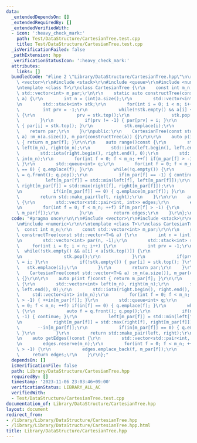 ```yaml
---
data:
  _extendedDependsOn: []
  _extendedRequiredBy: []
  _extendedVerifiedWith:
  - icon: ':heavy_check_mark:'
    path: Test/DataStructure/CartesianTree.test.cpp
    title: Test/DataStructure/CartesianTree.test.cpp
  _isVerificationFailed: false
  _pathExtension: hpp
  _verificationStatusIcon: ':heavy_check_mark:'
  attributes:
    links: []
  bundledCode: "#line 2 \"Library/DataStructure/CartesianTree.hpp\"\n\r\n#include\
    \ <vector>\r\n#include <stack>\r\n#include <queue>\r\n#include <numeric>\r\n\r\
    \ntemplate <class T>\r\nclass CartesianTree {\r\n    const int m_n;\r\n    const\
    \ std::vector<int> m_par;\r\n\r\n    static auto constructTree(const std::vector<T>&\
    \ a) {\r\n        int n = (int)a.size();\r\n        std::vector<int> par(n, -1);\r\
    \n        std::stack<int> stk;\r\n        for(int i = 0; i < n; i++) {\r\n   \
    \         int prv = -1;\r\n            while(!stk.empty() && a[i] < a[stk.top()])\
    \ {\r\n                prv = stk.top();\r\n                stk.pop();\r\n    \
    \        }\r\n            if(prv != -1) { par[prv] = i; }\r\n            if(!stk.empty())\
    \ { par[i] = stk.top(); }\r\n            stk.emplace(i);\r\n        }\r\n    \
    \    return par;\r\n    }\r\npublic:\r\n    CartesianTree(const std::vector<T>&\
    \ a) :m_n(a.size()), m_par(constructTree(a)) {}\r\n\r\n    auto p(int f)const\
    \ { return m_par[f]; }\r\n\r\n    auto range()const {\r\n        std::vector<int>\
    \ left(m_n), right(m_n);\r\n        std::iota(left.begin(), left.end(), 0);\r\n\
    \        std::iota(right.begin(), right.end(), 0);\r\n        std::vector<int>\
    \ in(m_n);\r\n        for(int f = 0; f < m_n; ++f) if(m_par[f] > -1) { ++in[m_par[f]];\
    \ }\r\n        std::queue<int> q;\r\n        for(int f = 0; f < m_n; ++f) if(in[f]\
    \ == 0) { q.emplace(f); }\r\n        while(!q.empty()) {\r\n            auto f\
    \ = q.front(); q.pop();\r\n            if(m_par[f] == -1) { continue; }\r\n  \
    \          left[m_par[f]] = std::min(left[f], left[m_par[f]]);\r\n           \
    \ right[m_par[f]] = std::max(right[f], right[m_par[f]]);\r\n            --in[m_par[f]];\r\
    \n            if(in[m_par[f]] == 0) { q.emplace(m_par[f]); }\r\n        }\r\n\
    \        return std::make_pair(left, right);\r\n    }\r\n\r\n    auto getEdges()const\
    \ {\r\n        std::vector<std::pair<int, int>> edges;\r\n        edges.reserve(m_n);\r\
    \n        for(int f = 0; f < m_n; ++f) if(m_par[f] > -1) {\r\n            edges.emplace_back(f,\
    \ m_par[f]);\r\n        }\r\n        return edges;\r\n    }\r\n};\n"
  code: "#pragma once\r\n\r\n#include <vector>\r\n#include <stack>\r\n#include <queue>\r\
    \n#include <numeric>\r\n\r\ntemplate <class T>\r\nclass CartesianTree {\r\n  \
    \  const int m_n;\r\n    const std::vector<int> m_par;\r\n\r\n    static auto\
    \ constructTree(const std::vector<T>& a) {\r\n        int n = (int)a.size();\r\
    \n        std::vector<int> par(n, -1);\r\n        std::stack<int> stk;\r\n   \
    \     for(int i = 0; i < n; i++) {\r\n            int prv = -1;\r\n          \
    \  while(!stk.empty() && a[i] < a[stk.top()]) {\r\n                prv = stk.top();\r\
    \n                stk.pop();\r\n            }\r\n            if(prv != -1) { par[prv]\
    \ = i; }\r\n            if(!stk.empty()) { par[i] = stk.top(); }\r\n         \
    \   stk.emplace(i);\r\n        }\r\n        return par;\r\n    }\r\npublic:\r\n\
    \    CartesianTree(const std::vector<T>& a) :m_n(a.size()), m_par(constructTree(a))\
    \ {}\r\n\r\n    auto p(int f)const { return m_par[f]; }\r\n\r\n    auto range()const\
    \ {\r\n        std::vector<int> left(m_n), right(m_n);\r\n        std::iota(left.begin(),\
    \ left.end(), 0);\r\n        std::iota(right.begin(), right.end(), 0);\r\n   \
    \     std::vector<int> in(m_n);\r\n        for(int f = 0; f < m_n; ++f) if(m_par[f]\
    \ > -1) { ++in[m_par[f]]; }\r\n        std::queue<int> q;\r\n        for(int f\
    \ = 0; f < m_n; ++f) if(in[f] == 0) { q.emplace(f); }\r\n        while(!q.empty())\
    \ {\r\n            auto f = q.front(); q.pop();\r\n            if(m_par[f] ==\
    \ -1) { continue; }\r\n            left[m_par[f]] = std::min(left[f], left[m_par[f]]);\r\
    \n            right[m_par[f]] = std::max(right[f], right[m_par[f]]);\r\n     \
    \       --in[m_par[f]];\r\n            if(in[m_par[f]] == 0) { q.emplace(m_par[f]);\
    \ }\r\n        }\r\n        return std::make_pair(left, right);\r\n    }\r\n\r\
    \n    auto getEdges()const {\r\n        std::vector<std::pair<int, int>> edges;\r\
    \n        edges.reserve(m_n);\r\n        for(int f = 0; f < m_n; ++f) if(m_par[f]\
    \ > -1) {\r\n            edges.emplace_back(f, m_par[f]);\r\n        }\r\n   \
    \     return edges;\r\n    }\r\n};"
  dependsOn: []
  isVerificationFile: false
  path: Library/DataStructure/CartesianTree.hpp
  requiredBy: []
  timestamp: '2023-11-06 23:03:46+09:00'
  verificationStatus: LIBRARY_ALL_AC
  verifiedWith:
  - Test/DataStructure/CartesianTree.test.cpp
documentation_of: Library/DataStructure/CartesianTree.hpp
layout: document
redirect_from:
- /library/Library/DataStructure/CartesianTree.hpp
- /library/Library/DataStructure/CartesianTree.hpp.html
title: Library/DataStructure/CartesianTree.hpp
---
```

